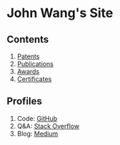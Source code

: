 # John Wang's Site

## Contents

1. [Patents](patents/index.md)
1. [Publications](publications/index.md)
1. [Awards](awards/index.md)
2. [Certificates](certificates/index.md)

## Profiles

1. Code: [GitHub](https://github.com/grokify)
1. Q&A: [Stack Overflow](https://stackoverflow.com/users/1908967/grokify)
1. Blog: [Medium](https://medium.com/@grokify)